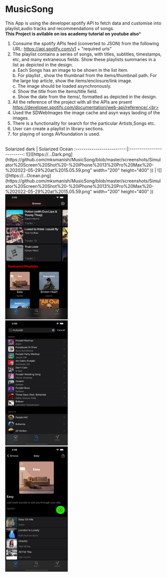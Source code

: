 # MusicSong

This App is using the developer.spotify API to fetch data and customise into playlist,audio tracks and recommendations of songs.<br> 
**This Project is avilable on ios academy tutorial on youtube also***<br>
1. Consume the spotify APIs feed (converted to JSON) from the following URL:
   https://api.spotify.com/v1 + "required urls"<br> 
2. The playlist contains a series of songs, with titles, subtitles, timestamps, etc, and many extraneous fields. Show these playlists summaries in a list as          depicted in the design.<br>
   a. Each Songs has an image to be shown in the list item.<br>
   b. For playlist , show the thumbnail from the items/thumbnail path. For the large
      top article, show the items/enclosure/link image.<br>
   c. The image should be loaded asynchronously.<br>
   d. Show the title from the items/title field.<br>
   e. Show the date from the items/, formatted as depicted in the design.<br>
3. All the reference of the project with all the APIs are prsent https://developer.spotify.com/documentation/web-api/reference/.<br>
4. Used the SDWebImages the image cache and asyn ways laoding of the images.<br>
5. There is a functionality for search for the particular Artists,Songs etc.<br>
6. User can create a playlist in library sections.<br>
7. for playing of songs AVfoundation is used.<br>
<br>   
Solarized dark             |  Solarized Ocean
:-------------------------:|:-------------------------:
![]([https://...Dark.png](https://github.com/mksmanish/MusicSong/blob/master/screenshots/Simulator%20Screen%20Shot%20-%20iPhone%2013%20Pro%20Max%20-%202022-05-29%20at%2015.05.59.png" width="200" height="400" ))  |  ![]([https://...Ocean.png](https://github.com/mksmanish/MusicSong/blob/master/screenshots/Simulator%20Screen%20Shot%20-%20iPhone%2013%20Pro%20Max%20-%202022-05-29%20at%2015.05.59.png" width="200" height="400" ))
<br>
<img src = "https://github.com/mksmanish/MusicSong/blob/master/screenshots/Simulator%20Screen%20Shot%20-%20iPhone%2013%20Pro%20Max%20-%202022-05-29%20at%2015.05.59.png" width="200" height="400" ><br>
<img src = "https://github.com/mksmanish/MusicSong/blob/master/screenshots/Simulator%20Screen%20Shot%20-%20iPhone%2013%20Pro%20Max%20-%202022-05-29%20at%2015.06.19.png" width="200" height="400" ><br>
<img src = "https://github.com/mksmanish/MusicSong/blob/master/screenshots/Simulator%20Screen%20Shot%20-%20iPhone%2013%20Pro%20Max%20-%202022-05-29%20at%2015.06.50.png" width="200" height="400" ><br>
<br>
